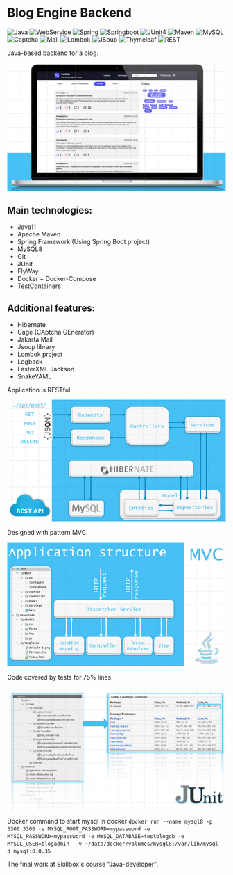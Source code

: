 # Blog Engine Backend

![Java](https://img.shields.io/badge/-Java-05122A?style=flat&logo=Java&logoColor=FFA518) ![WebService](https://img.shields.io/badge/-WebService-05122A?style=flat) ![Spring](https://img.shields.io/badge/-Spring-05122A?style=flat&logo=Spring&logoColor=71b23c) ![Springboot](https://img.shields.io/badge/-SpringBoot-05122A?style=flat&logo=Springboot&logoColor=71b23c) ![JUnit4](https://img.shields.io/badge/-JUnit4-05122A?style=flat) ![Maven](https://img.shields.io/badge/-Maven-05122A?style=flat&logo=apachemaven&logoColor=fffffb) ![MySQL](https://img.shields.io/badge/-MySQL8-05122A?style=flat&logo=mysql&logoColor=fffffb) ![Captcha](https://img.shields.io/badge/-Captcha-05122A?style=flat) ![Mail](https://img.shields.io/badge/-Spring_Mail-05122A?style=flat&logo=springboot) ![Lombok](https://img.shields.io/badge/-Lombok-05122A?style=flat&logo=lombok) ![JSoup](https://img.shields.io/badge/-JSoup-05122A?style=flat&logo=jsoup) ![Thymeleaf](https://img.shields.io/badge/-Thymeleaf-05122A?style=flat&logo=Thymeleaf) ![REST](https://img.shields.io/badge/-REST-05122A?style=flat)

Java-based backend for a blog.

![Изображение фронтэнда](images/FrontEnd.png)

## Main technologies:
* Java11
* Apache Maven
* Spring Framework (Using Spring Boot project)
* MySQL8
* Git
* JUnit
* FlyWay
* Docker + Docker-Compose
* TestContainers

## Additional features:
* Hibernate
* Cage (CAptcha GEnerator)
* Jakarta Mail
* Jsoup library
* Lombok project
* Logback
* FasterXML Jackson
* SnakeYAML

Application is RESTful.

![Схема REST](images/Rest.png)


Designed with pattern MVC.

![Схема MVC](images/MVC.png)


Code covered by tests for 75% lines.

![Скрин JUnit](images/Junit.png)

Docker command to start mysql in docker
`docker run --name mysql8 -p 3306:3306 -e MYSQL_ROOT_PASSWORD=mypassword -e MYSQL_PASSWORD=mypassword -e MYSQL_DATABASE=testblogdb -e MYSQL_USER=blogadmin  -v ~/data/docker/volumes/mysql8:/var/lib/mysql -d mysql:8.0.35`

The final work at Skillbох's course "Java-developer".

